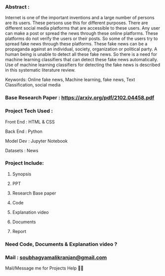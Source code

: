 
### Abstract : 

Internet is one of the important inventions and a large number of persons are its users. These persons use this for different purposes. There are different social media platforms that are accessible to these users. Any user can make a post or spread the news through these online platforms. These platforms do not verify the users or their posts. So some of the users try to spread fake news through these platforms. These fake news can be a propaganda against an individual, society, organization or political party. A human being is unable to detect all these fake news. So there is a need for machine learning classifiers that can detect these fake news automatically. Use of machine learning classifiers for detecting the fake news is described in this systematic literature review.

Keywords: Online fake news, Machine learning, fake news, Text Classification, social media


### Base Research Paper : https://arxiv.org/pdf/2102.04458.pdf

### Project Tech Used :

Front End : HTML & CSS

Back End : Python 

Model Dev : Jupyter Notebook

Datasets : News 


### Project Include: 

1. Synopsis

2. PPT

3. Research Base paper


4. Code

5. Explanation video

6. Documents

7. Report


### Need Code, Documents & Explanation video ? 


### Mail : soubhagyamalikranjan@gmail.com 




Mail/Message me for Projects Help 🙏🏻
